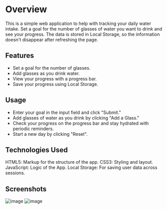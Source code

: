 # Overview

This is a simple web application to help with tracking your daily water intake. Set a goal for the number of glasses of water you want to drink and see your progress. The data is stored in Local Storage, so the information doesn't disappear after refreshing the page.

## Features

- Set a goal for the number of glasses.
- Add glasses as you drink water.
- View your progress with a progress bar.
- Save your progress using Local Storage.

## Usage
- Enter your goal in the input field and click "Submit."
- Add glasses of water as you drink by clicking "Add a Glass."
- Check your progress on the progress bar and stay hydrated with periodic reminders.
- Start a new day by clicking "Reset".

## Technologies Used
HTML5: Markup for the structure of the app.
CSS3: Styling and layout.
JavaScript: Logic of the App.
Local Storage: For saving user data across sessions.

## Screenshots

![image](https://github.com/user-attachments/assets/ca0a078f-29b9-43b2-b78b-af6fa99694ab) ![image](https://github.com/user-attachments/assets/962ece6f-0eaa-45f2-a40f-4b59c0cc5be2)

